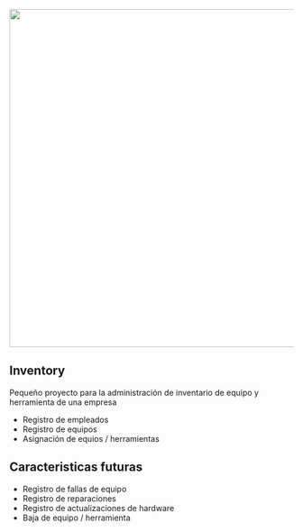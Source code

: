 <p align="center"><a href="https://laravel.com" target="_blank"><img src="https://dospuntas.com.mx/mc/img/inventorylogo.jpg" width="600"></a></p>



## Inventory

Pequeño proyecto para la administración de inventario de equipo y herramienta de una empresa

- Registro de empleados
- Registro de equipos
- Asignación de equios / herramientas


## Caracteristicas futuras

- Registro de fallas de equipo
- Registro de reparaciones
- Registro de actualizaciones de hardware
- Baja de equipo / herramienta
